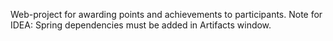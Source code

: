 Web-project for awarding points and achievements to participants.
Note for IDEA: Spring dependencies must be added in Artifacts window. 
